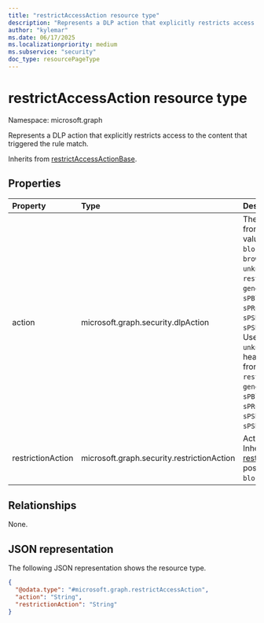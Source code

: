 ```yaml
---
title: "restrictAccessAction resource type"
description: "Represents a DLP action that explicitly restricts access to the content that triggered the rule match."
author: "kylemar"
ms.date: 06/17/2025
ms.localizationpriority: medium
ms.subservice: "security"
doc_type: resourcePageType
---
```


# restrictAccessAction resource type

Namespace: microsoft.graph

Represents a DLP action that explicitly restricts access to the content that triggered the rule match.

Inherits from [restrictAccessActionBase](../resources/restrictaccessactionbase.md).

## Properties

|Property|Type|Description|
|:---|:---|:---|
|action|microsoft.graph.security.dlpAction|The type of DLP action.  Inherited from [dlpActionInfo](../resources/dlpactioninfo.md).The possible values are: `notifyUser`, `blockAccess`, `deviceRestriction`, `browserRestriction`, `unknownFutureValue`, `restrictAccess`, `generateAlert`, `generateIncidentReportAction`, `sPBlockAnonymousAccess`, `sPRuntimeAccessControl`, `sPSharingNotifyUser`, `sPSharingGenerateIncidentReport`. Use the `Prefer: include-unknown-enum-members` request header to get the following values from this [evolvable enum](/graph/best-practices-concept#handling-future-members-in-evolvable-enumerations): `restrictAccess` , `generateAlert` , `generateIncidentReportAction` , `sPBlockAnonymousAccess` , `sPRuntimeAccessControl` , `sPSharingNotifyUser` , `sPSharingGenerateIncidentReport`.|
|restrictionAction|microsoft.graph.security.restrictionAction|Action for the app to take. Inherited from [restrictAccessActionBase](../resources/restrictaccessactionbase.md).The possible values are: `warn`, `audit`, `block`.|

## Relationships

None.

## JSON representation

The following JSON representation shows the resource type.
<!-- {
  "blockType": "resource",
  "@odata.type": "microsoft.graph.restrictAccessAction"
}
-->
``` json
{
  "@odata.type": "#microsoft.graph.restrictAccessAction",
  "action": "String",
  "restrictionAction": "String"
}
```
